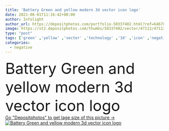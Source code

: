 ```yaml
---
title: 'Battery Green and yellow modern 3d vector icon logo'
date: 2021-06-01T11:16:42+00:00
author: Infolight
author_url: https://depositphotos.com/portfolio-50337402.html?ref=64678756
image: https://st2.depositphotos.com/thumbs/50337402/vector/47112/471121800/api_thumb_450.jpg?forcejpeg=true
type: "post"
tags: ['green' ,'yellow' ,'vector' ,'technology' ,'3d' ,'icon' ,'negative' ,'positive' ,'logo' ,'batteries' ,'mercury' ,'eps' ,'premium' ,'battery level' ,'battery status' ]
categories: 
  - negative
---
```

<div aling="center">
            <font size="60"> Battery Green and yellow modern 3d vector icon logo</font>   
</div>
<div>
    <a href='https://st2.depositphotos.com/thumbs/50337402/vector/47112/471121800/api_thumb_450.jpg?forcejpeg=true?ref=64678756' target=_blank > Go "Depositphotos" to get lage size of this picture ->
        <img href='https://st2.depositphotos.com/thumbs/50337402/vector/47112/471121800/api_thumb_450.jpg?forcejpeg=true?ref=64678756' src='https://st2.depositphotos.com/50337402/47112/v/950/depositphotos_471121800-stock-illustration-battery-green-yellow-modern-vector.jpg?forcejpeg=true' alt='Battery Green and yellow modern 3d vector icon logo' >
    </a>
</div>
